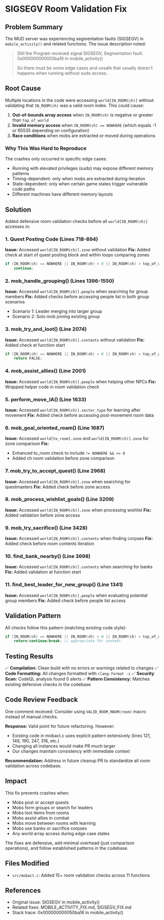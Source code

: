 # SIGSEGV Room Validation Fix

## Problem Summary

The MUD server was experiencing segmentation faults (SIGSEGV) in `mobile_activity()` and related functions. The issue description noted:

> Still the Program received signal SIGSEGV, Segmentation fault.
> 0x000000000050ba16 in mobile_activity()
> 
> So there must be some edge cases and unsafe that usually doesn't happens when running without sudo access.

## Root Cause

Multiple locations in the code were accessing `world[IN_ROOM(ch)]` without validating that `IN_ROOM(ch)` was a valid room index. This could cause:

1. **Out-of-bounds array access** when `IN_ROOM(ch)` is negative or greater than `top_of_world`
2. **Invalid memory access** when `IN_ROOM(ch) == NOWHERE` (which equals -1 or 65535 depending on configuration)
3. **Race conditions** when mobs are extracted or moved during operations

### Why This Was Hard to Reproduce

The crashes only occurred in specific edge cases:
- Running with elevated privileges (sudo) may expose different memory patterns
- Timing-dependent: only when mobs are extracted during iteration
- State-dependent: only when certain game states trigger vulnerable code paths
- Different machines have different memory layouts

## Solution

Added defensive room validation checks before all `world[IN_ROOM(ch)]` accesses in:

### 1. Quest Posting Code (Lines 718-894)
**Issue:** Accessed `world[IN_ROOM(ch)].zone` without validation
**Fix:** Added check at start of quest posting block and within loops comparing zones
```c
if (IN_ROOM(ch) == NOWHERE || IN_ROOM(ch) < 0 || IN_ROOM(ch) > top_of_world)
    continue;
```

### 2. mob_handle_grouping() (Lines 1396-1550)
**Issue:** Accessed `world[IN_ROOM(ch)].people` when searching for group members
**Fix:** Added checks before accessing people list in both group scenarios
- Scenario 1: Leader merging into larger group
- Scenario 2: Solo mob joining existing group

### 3. mob_try_and_loot() (Line 2074)
**Issue:** Accessed `world[IN_ROOM(ch)].contents` without validation
**Fix:** Added check at function start
```c
if (IN_ROOM(ch) == NOWHERE || IN_ROOM(ch) < 0 || IN_ROOM(ch) > top_of_world)
    return FALSE;
```

### 4. mob_assist_allies() (Line 2001)
**Issue:** Accessed `world[IN_ROOM(ch)].people` when helping other NPCs
**Fix:** Wrapped helper code in room validation check

### 5. perform_move_IA() (Line 1633)
**Issue:** Accessed `world[IN_ROOM(ch)].sector_type` for learning after movement
**Fix:** Added check before accessing post-movement room data

### 6. mob_goal_oriented_roam() (Line 1687)
**Issue:** Accessed `world[to_room].zone` and `world[IN_ROOM(ch)].zone` for zone comparison
**Fix:** 
- Enhanced to_room check to include `!= NOWHERE && >= 0`
- Added ch room validation before zone comparison

### 7. mob_try_to_accept_quest() (Line 2968)
**Issue:** Accessed `world[IN_ROOM(ch)].zone` when searching for questmasters
**Fix:** Added check before zone access

### 8. mob_process_wishlist_goals() (Line 3209)
**Issue:** Accessed `world[IN_ROOM(ch)].zone` when processing wishlist
**Fix:** Added validation before zone access

### 9. mob_try_sacrifice() (Line 3428)
**Issue:** Accessed `world[IN_ROOM(ch)].contents` when finding corpses
**Fix:** Added check before room contents iteration

### 10. find_bank_nearby() (Line 3698)
**Issue:** Accessed `world[IN_ROOM(ch)].contents` when searching for banks
**Fix:** Added validation at function start

### 11. find_best_leader_for_new_group() (Line 1341)
**Issue:** Accessed `world[IN_ROOM(ch)].people` when evaluating potential group members
**Fix:** Added check before people list access

## Validation Pattern

All checks follow this pattern (matching existing code style):
```c
if (IN_ROOM(ch) == NOWHERE || IN_ROOM(ch) < 0 || IN_ROOM(ch) > top_of_world)
    return/continue/break; // appropriate for context
```

## Testing Results

✅ **Compilation:** Clean build with no errors or warnings related to changes
✅ **Code Formatting:** All changes formatted with `clang-format -i`
✅ **Security Scan:** CodeQL analysis found 0 alerts
✅ **Pattern Consistency:** Matches existing defensive checks in the codebase

## Code Review Feedback

One comment received: Consider using `VALID_ROOM_RNUM(room)` macro instead of manual checks.

**Response:** Valid point for future refactoring. However:
- Existing code in mobact.c uses explicit pattern extensively (lines 121, 149, 190, 247, 316, etc.)
- Changing all instances would make PR much larger
- Our changes maintain consistency with immediate context

**Recommendation:** Address in future cleanup PR to standardize all room validation across codebase.

## Impact

This fix prevents crashes when:
- Mobs post or accept quests
- Mobs form groups or search for leaders  
- Mobs loot items from rooms
- Mobs assist allies in combat
- Mobs move between rooms with learning
- Mobs use banks or sacrifice corpses
- Any world array access during edge case states

The fixes are defensive, add minimal overhead (just comparison operations), and follow established patterns in the codebase.

## Files Modified

- `src/mobact.c`: Added 15+ room validation checks across 11 functions

## References

- Original issue: SIGSEGV in mobile_activity() 
- Related fixes: MOBILE_ACTIVITY_FIX.md, SIGSEGV_FIX.md
- Stack trace: 0x000000000050ba16 in mobile_activity()
